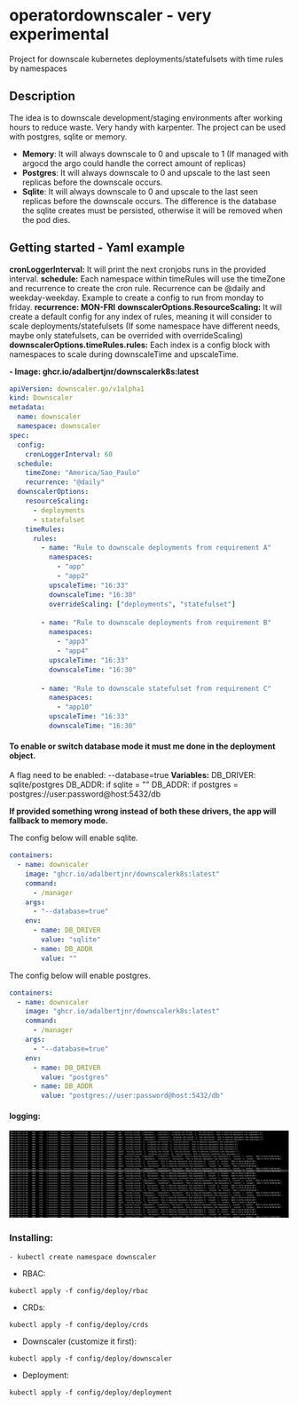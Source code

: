 # operatordownscaler - very experimental

Project for downscale kubernetes deployments/statefulsets with time rules by namespaces

## Description

The idea is to downscale development/staging environments after working hours to reduce waste. Very handy with karpenter.
The project can be used with postgres, sqlite or memory.

- **Memory**: It will always downscale to 0 and upscale to 1 (If managed with argocd the argo could handle the correct amount of replicas)
- **Postgres**: It will always downscale to 0 and upscale to the last seen replicas before the downscale occurs.
- **Sqlite**: It will always downscale to 0 and upscale to the last seen replicas before the downscale occurs. The difference is the database the sqlite creates must be persisted, otherwise it will be removed when the pod dies.

## Getting started - Yaml example

**cronLoggerInterval:** It will print the next cronjobs runs in the provided interval.
**schedule:** Each namespace within timeRules will use the timeZone and recurrence to create the cron rule. Recurrence can be @daily and weekday-weekday. Example to create a config to run from monday to friday. **recurrence: MON-FRI**
**downscalerOptions.ResourceScaling:** It will create a default config for any index of rules, meaning it will consider to scale deployments/statefulsets (If some namespace have different needs, maybe only statefulsets, can be overrided with overrideScaling)
**downscalerOptions.timeRules.rules:** Each index is a config block with namespaces to scale during downscaleTime and upscaleTime.

**- Image: ghcr.io/adalbertjnr/downscalerk8s:latest**

```yaml
apiVersion: downscaler.go/v1alpha1
kind: Downscaler
metadata:
  name: downscaler
  namespace: downscaler
spec:
  config:
    cronLoggerInterval: 60
  schedule:
    timeZone: "America/Sao_Paulo"
    recurrence: "@daily"
  downscalerOptions:
    resourceScaling:
      - deployments
      - statefulset
    timeRules:
      rules:
        - name: "Rule to downscale deployments from requirement A"
          namespaces:
            - "app"
            - "app2"
          upscaleTime: "16:33"
          downscaleTime: "16:30"
          overrideScaling: ["deployments", "statefulset"]

        - name: "Rule to downscale deployments from requirement B"
          namespaces:
            - "app3"
            - "app4"
          upscaleTime: "16:33"
          downscaleTime: "16:30"

        - name: "Rule to downscale statefulset from requirement C"
          namespaces:
            - "app10"
          upscaleTime: "16:33"
          downscaleTime: "16:30"
```

#### To enable or switch database mode it must me done in the deployment object.

A flag need to be enabled: --database=true
**Variables:**
DB_DRIVER: sqlite/postgres
DB_ADDR: if sqlite = ""
DB_ADDR: if postgres = postgres://user:password@host:5432/db

**If provided something wrong instead of both these drivers, the app will fallback to memory mode.**

The config below will enable sqlite.

```yaml
containers:
  - name: downscaler
    image: "ghcr.io/adalbertjnr/downscalerk8s:latest"
    command:
      - /manager
    args:
      - "--database=true"
    env:
      - name: DB_DRIVER
        value: "sqlite"
      - name: DB_ADDR
        value: ""
```

The config below will enable postgres.

```yaml
containers:
  - name: downscaler
    image: "ghcr.io/adalbertjnr/downscalerk8s:latest"
    command:
      - /manager
    args:
      - "--database=true"
    env:
      - name: DB_DRIVER
        value: "postgres"
      - name: DB_ADDR
        value: "postgres://user:password@host:5432/db"
```

#### logging:

![alt text](./assets/logs.png)

### Installing:

```
- kubectl create namespace downscaler
```

- RBAC:

```
kubectl apply -f config/deploy/rbac
```

- CRDs:

```
kubectl apply -f config/deploy/crds
```

- Downscaler (customize it first):

```
kubectl apply -f config/deploy/downscaler
```

- Deployment:

```
kubectl apply -f config/deploy/deployment
```
